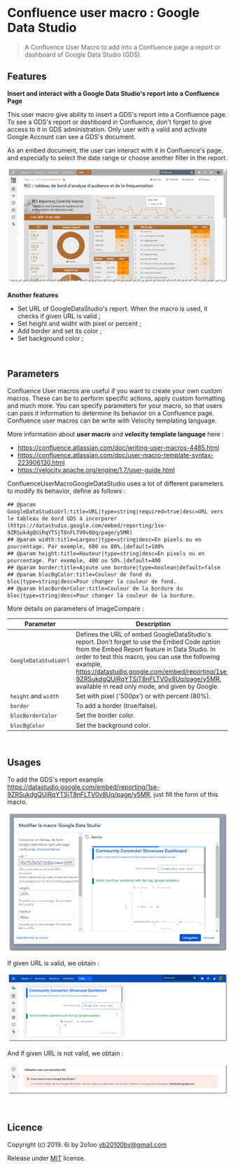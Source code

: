 # Confluence user macro : Google Data Studio

> A Confluence User Macro to add into a Confluence page a report or dashboard of Google Data Studio (GDS).

## Features

**Insert and interact with a Google Data Studio's report into a Confluence Page**

This user macro give ability to insert a GDS's report into a Confluence page. To see a GDS's report or dashboard in Confluence, don't forget to give access to it in GDS administration. Only user with a valid and activate Google Account can see a GDS's document.

As an embed document, the user can interact with it in Confluence's page, and especially to select the date range or choose another filter in the report.

![Parameters Confluence User Macro Google Data Studio](./docs/ConfluenceUserMacro-GoogleDataStudio_report3.png)

**Another features**

- Set URL of GoogleDataStudio's report. When the macro is used, it checks if given URL is valid ;
- Set height and widht with pixel or percent ;
- Add border and set its color ;
- Set background color ;


<br/>

## Parameters

Confluence User macros are useful if you want to create your own custom macros. These can be to perform specific actions, apply custom formatting and much more. You can specify parameters for your macro, so that users can pass it information to determine its behavior on a Confluence page. Confluence user macros can be write with Velocity templating language.

More information about **user macro** and **velocity template language** here :
- https://confluence.atlassian.com/doc/writing-user-macros-4485.html
- https://confluence.atlassian.com/doc/user-macro-template-syntax-223906130.html
- https://velocity.apache.org/engine/1.7/user-guide.html

ConfluenceUserMacroGoogleDataStudio uses a lot of different parameters to modify its behavior, define as follows :
```
## @param GoogleDataStudioUrl:title=URL|type=string|required=true|desc=URL vers le tableau de bord GDS à incorporer (https://datastudio.google.com/embed/reporting/1se-9ZRSukdgQUiRqYTSjT8nFLTV0v8Uq/page/y5MR)
## @param width:title=Largeur|type=string|desc=En pixels ou en pourcentage. Par exemple, 600 ou 80%.|default=100%
## @param height:title=Hauteur|type=string|desc=En pixels ou en pourcentage. Par exemple, 400 ou 50%.|default=400
## @param border:title=Ajoute une bordure|type=boolean|default=false
## @param blocBgColor:title=Couleur de fond du bloc|type=string|desc=Pour changer la couleur de fond.
## @param blocBorderColor:title=Couleur de la bordure du bloc|type=string|desc=Pour changer la couleur de la bordure.
```

More details on parameters of ImageCompare :

Parameter | Description
----------|------------
`GoogleDataStudioUrl` | Defines the URL of embed GoogleDataStudio's report. Don't forget to use the Embed Code option from the Embed Report feature in Data Studio. In order to test this macro, you can use the following example, https://datastudio.google.com/embed/reporting/1se-9ZRSukdgQUiRqYTSjT8nFLTV0v8Uq/page/y5MR, available in read only mode, and given by Google.
`height` and `width` | Set with pixel ('500px') or with percent (80%).
`border` | To add a border (true/false).
`blocBorderColor` | Set the border color.
`blocBgColor` | Set the background color.


<br/>

## Usages

To add the GDS's report example https://datastudio.google.com/embed/reporting/1se-9ZRSukdgQUiRqYTSjT8nFLTV0v8Uq/page/y5MR, just fill the form of this macro.

![Parameters Confluence User Macro Google Data Studio](./docs/ConfluenceUserMacro-GoogleDataStudio_parameters.png)

If given URL is valid, we obtain :

![Parameters Confluence User Macro Google Data Studio](./docs/ConfluenceUserMacro-GoogleDataStudio_report2.png)

And if given URL is not valid, we obtain :

![Parameters Confluence User Macro Google Data Studio](./docs/ConfluenceUserMacro-GoogleDataStudio_badURL.png)


<br/>

## Licence

Copyright (c) 2019. 6i by 2o1oo <vb20100bv@gmail.com>

Release under [MIT](./LICENSE.md) license.
